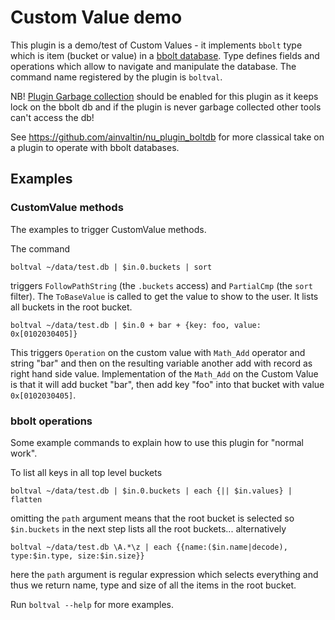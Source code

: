 # Custom Value demo

This plugin is a demo/test of Custom Values - it implements `bbolt` type
which is item (bucket or value) in a [bbolt database](https://github.com/etcd-io/bbolt).
Type defines fields and operations which allow to navigate and manipulate the database.
The command name registered by the plugin is `boltval`.

NB! [Plugin Garbage collection](https://www.nushell.sh/book/plugins.html#plugin-garbage-collector)
should be enabled for this plugin as it keeps lock on the bbolt db and if the
plugin is never garbage collected other tools can't access the db!

See https://github.com/ainvaltin/nu_plugin_boltdb for more classical take on a
plugin to operate with bbolt databases.

## Examples

### CustomValue methods
The examples to trigger CustomValue methods.

The command
```nushell
boltval ~/data/test.db | $in.0.buckets | sort
```
triggers `FollowPathString` (the `.buckets` access) and `PartialCmp` (the `sort` filter).
The `ToBaseValue` is called to get the value to show to the user.
It lists all buckets in the root bucket.

```nushell
boltval ~/data/test.db | $in.0 + bar + {key: foo, value: 0x[0102030405]}
```
This triggers `Operation` on the custom value with `Math_Add` operator and string "bar"
and then on the resulting variable another add with record as right hand side value.
Implementation of the `Math_Add` on the Custom Value is that it will add bucket "bar",
then add key "foo" into that bucket with value `0x[0102030405]`.

### bbolt operations
Some example commands to explain how to use this plugin for "normal work".

To list all keys in all top level buckets
```nushell
boltval ~/data/test.db | $in.0.buckets | each {|| $in.values} | flatten
```
omitting the `path` argument means that the root bucket is selected so `$in.buckets` in the
next step lists all the root buckets... alternatively

```nushell
boltval ~/data/test.db \A.*\z | each {{name:($in.name|decode), type:$in.type, size:$in.size}}
```
here the `path` argument is regular expression which selects everything and thus we return
name, type and size of all the items in the root bucket.

Run `boltval --help` for more examples.

